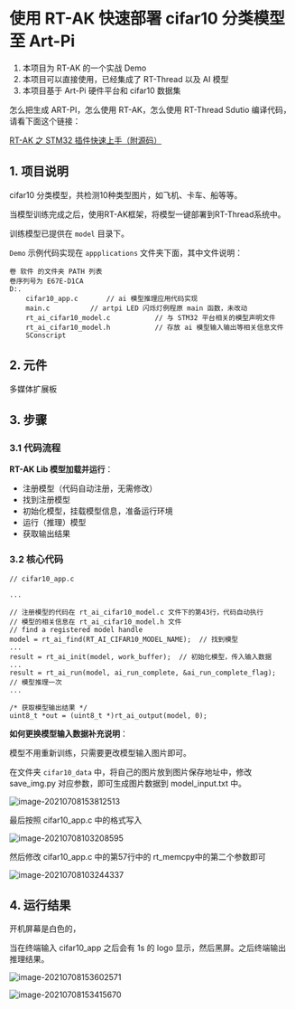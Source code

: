 # 使用 RT-AK 快速部署 cifar10 分类模型至 Art-Pi 

1. 本项目为 RT-AK 的一个实战 Demo
2. 本项目可以直接使用，已经集成了 RT-Thread 以及 AI 模型 
3. 本项目基于 Art-Pi 硬件平台和 cifar10 数据集

怎么把生成 ART-PI，怎么使用 RT-AK，怎么使用 RT-Thread Sdutio 编译代码，请看下面这个链接：

[RT-AK 之 STM32 插件快速上手（附源码）](https://blog.csdn.net/weixin_37598106/article/details/118520343)

## 1. 项目说明

cifar10 分类模型，共检测10种类型图片，如飞机、卡车、船等等。

当模型训练完成之后，使用RT-AK框架，将模型一键部署到RT-Thread系统中。

训练模型已提供在 `model`  目录下。

`Demo` 示例代码实现在 `appplications` 文件夹下面，其中文件说明：

```
卷 软件 的文件夹 PATH 列表
卷序列号为 E67E-D1CA
D:.
    cifar10_app.c		// ai 模型推理应用代码实现
    main.c			// artpi LED 闪烁灯例程原 main 函数，未改动
    rt_ai_cifar10_model.c			// 与 STM32 平台相关的模型声明文件
    rt_ai_cifar10_model.h			// 存放 ai 模型输入输出等相关信息文件
    SConscript
```

## 2. 元件

多媒体扩展板

## 3. 步骤

### 3.1 代码流程

**RT-AK Lib 模型加载并运行**：

- 注册模型（代码自动注册，无需修改）
- 找到注册模型
- 初始化模型，挂载模型信息，准备运行环境
- 运行（推理）模型
- 获取输出结果

### 3.2 核心代码

```
// cifar10_app.c

...

// 注册模型的代码在 rt_ai_cifar10_model.c 文件下的第43行，代码自动执行
// 模型的相关信息在 rt_ai_cifar10_model.h 文件
// find a registered model handle
model = rt_ai_find(RT_AI_CIFAR10_MODEL_NAME);  // 找到模型
...
result = rt_ai_init(model, work_buffer);  // 初始化模型，传入输入数据
...
result = rt_ai_run(model, ai_run_complete, &ai_run_complete_flag);    // 模型推理一次
...

/* 获取模型输出结果 */
uint8_t *out = (uint8_t *)rt_ai_output(model, 0);
```

**如何更换模型输入数据补充说明**：

模型不用重新训练，只需要更改模型输入图片即可。

在文件夹 `cifar10_data` 中，将自己的图片放到图片保存地址中，修改 save_img.py 对应参数，即可生成图片数据到 model_input.txt 中。

![image-20210708153812513](https://gitee.com/wonderful4/images/raw/master/imgs/20210708153812.png)

最后按照 cifar10_app.c 中的格式写入

![image-20210708103208595](https://gitee.com/wonderful4/images/raw/master/imgs/20210708103208.png)

然后修改  cifar10_app.c 中的第57行中的 rt_memcpy中的第二个参数即可

![image-20210708103244337](https://gitee.com/wonderful4/images/raw/master/imgs/20210708103244.png)

## 4. 运行结果

开机屏幕是白色的，

当在终端输入 cifar10_app 之后会有 1s 的 logo 显示，然后黑屏。之后终端输出推理结果。

![image-20210708153602571](https://gitee.com/wonderful4/images/raw/master/imgs/20210708153602.png)

![image-20210708153415670](https://gitee.com/wonderful4/images/raw/master/imgs/20210708153415.png)



